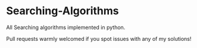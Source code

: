 # Searching-Algorithms
All Searching algorithms implemented in python.

Pull requests warmly welcomed if you spot issues with any of my solutions!

